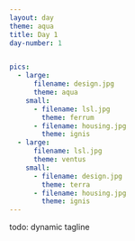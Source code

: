 ```yaml
---
layout: day
theme: aqua
title: Day 1
day-number: 1


pics:
  - large:
      filename: design.jpg
      theme: aqua
    small:
      - filename: lsl.jpg
        theme: ferrum
      - filename: housing.jpg
        theme: ignis
  - large:
      filename: lsl.jpg
      theme: ventus
    small:
      - filename: design.jpg
        theme: terra
      - filename: housing.jpg
        theme: ignis
---
```

todo: dynamic tagline
